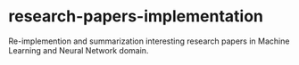 # research-papers-implementation
Re-implemention and summarization interesting research papers in Machine Learning and Neural Network domain.
